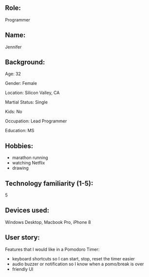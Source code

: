 ## Role:
Programmer
## Name:
Jennifer
## Background:
Age: 32

Gender: Female

Location: Silicon Valley, CA

Martial Status: Single

Kids: No

Occupation: Lead Programmer

Education: MS
## Hobbies:
* marathon running
* watching Netflix
* drawing
## Technology familiarity (1-5):
5
## Devices used:
Windows Desktop, Macbook Pro, iPhone 8

## User story:
Features that I would like in a Pomodoro Timer:
* keyboard shortcuts so I can start, stop, reset the timer easier
* audio buzzer or notification so I know when a pomo/break is over
* friendly UI